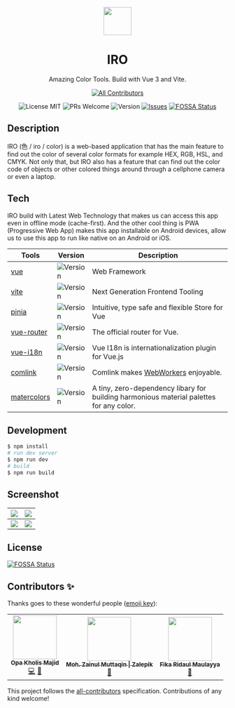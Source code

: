 <p align="center" style="text-align:center;">
    <img src="https://cloudflare-ipfs.com/ipfs/bafkreickrcwscztls6wpphego3xzynqrlaay4x6ngdgoh7uozmab5ck4ti" width="64px" />
</p>
<h1 align="center">IRO</h1>
<p align="center">Amazing Color Tools. Build with Vue 3 and Vite.</p>

<div align="center">

<!-- ALL-CONTRIBUTORS-BADGE:START - Do not remove or modify this section -->
[![All Contributors](https://img.shields.io/badge/all_contributors-3-orange.svg?style=flat-square)](#contributors-)
<!-- ALL-CONTRIBUTORS-BADGE:END -->
![License MIT](https://img.shields.io/github/license/nyancodeid/iro)
![PRs Welcome](https://img.shields.io/badge/PRs-welcome-brightgreen)
![Version](https://img.shields.io/badge/version-v2.3.0-brightgreen)
[![Issues](https://img.shields.io/github/issues/nyancodeid/iro)](https://github.com/nyancodeid/iro/issues)
[![FOSSA Status](https://app.fossa.com/api/projects/git%2Bgithub.com%2Fnyancodeid%2Firo.svg?type=shield)](https://app.fossa.com/projects/git%2Bgithub.com%2Fnyancodeid%2Firo?ref=badge_shield)

</div>

## Description
IRO (色 / iro / color) is a web-based application that has the main feature to find out the color of several color formats for example HEX, RGB, HSL, and CMYK. Not only that, but IRO also has a feature that can find out the color code of objects or other colored things around through a cellphone camera or even a laptop.

## Tech
IRO build with Latest Web Technology that makes us can access this app even in offline mode (cache-first). And the other cool thing is PWA (Progressive Web App) makes this app installable on Android devices, allow us to use this app to run like native on an Android or iOS.

| Tools                                                      | Version                                                           | Description                                                                                             |
| ---------------------------------------------------------- | ----------------------------------------------------------------- | ------------------------------------------------------------------------------------------------------- |
| [vue](https://v3.vuejs.org/)                               | ![Version](https://img.shields.io/badge/version-v3.2.4-blue)      | Web Framework                                                                                           |
| [vite](https://vitejs.dev/)                                | ![Version](https://img.shields.io/badge/version-v2.5.0-blue)      | Next Generation Frontend Tooling                                                                        |
| [pinia](https://pinia.esm.dev/)                            | ![Version](https://img.shields.io/badge/version-v2.0.0.rc.6-blue) | Intuitive, type safe and flexible Store for Vue                                                         |
| [vue-router](https://router.vuejs.org/)                    | ![Version](https://img.shields.io/badge/version-v4.0.8-blue)      | The official router for Vue.                                                                            |
| [vue-i18n](https://github.com/intlify/vue-i18n-next)       | ![Version](https://img.shields.io/badge/version-v9.1.7-blue)      | Vue I18n is internationalization plugin for Vue.js                                                      |
| [comlink](https://github.com/GoogleChromeLabs/comlink)     | ![Version](https://img.shields.io/badge/version-v4.3.1-blue)      | Comlink makes [WebWorkers](https://developer.mozilla.org/en-US/docs/Web/API/Web_Workers_API) enjoyable. |
| [matercolors](https://github.com/arvindcheenu/Matercolors) | ![Version](https://img.shields.io/badge/version-v4.3.1-blue)      | A tiny, zero-dependency libary for building harmonious material palettes for any color.                 |

## Development
```bash
$ npm install
# run dev server
$ npm run dev
# build 
$ npm run build
```

## Screenshot

| ![](https://cloudflare-ipfs.com/ipfs/bafkreid4p4m7zxluma6rpmbvs6xz6rmctpwheerixv2sk4rizemom4qnqm) | ![](https://cloudflare-ipfs.com/ipfs/bafkreianvmtuhaphesdrzky3k5jg57zlmkpt2zyjd2e3paaarrnmdi75xe) |
| ------------------------------------------------------------------------------------------------- | ------------------------------------------------------------------------------------------------- |
| ![](https://cloudflare-ipfs.com/ipfs/bafkreigsn6tiwem4imszuyvvwptkrcs3hjhncac4mmitw6fwqlqogq3jmy) | ![](https://cloudflare-ipfs.com/ipfs/bafkreiaqp7odxxd6b4btgje3r7gyopb7uollgxz3myvbl4tcpbhkptrw4e) |


## License
[![FOSSA Status](https://app.fossa.com/api/projects/git%2Bgithub.com%2Fnyancodeid%2Firo.svg?type=large)](https://app.fossa.com/projects/git%2Bgithub.com%2Fnyancodeid%2Firo?ref=badge_large)
## Contributors ✨

Thanks goes to these wonderful people ([emoji key](https://allcontributors.org/docs/en/emoji-key)):

<!-- ALL-CONTRIBUTORS-LIST:START - Do not remove or modify this section -->
<!-- prettier-ignore-start -->
<!-- markdownlint-disable -->
<table>
  <tr>
    <td align="center"><a href="https://opakholis.dev/"><img src="https://avatars.githubusercontent.com/u/49778014?v=4?s=100" width="100px;" alt=""/><br /><sub><b>Opa Kholis Majid</b></sub></a><br /><a href="https://github.com/nyancodeid/iro/commits?author=opxop" title="Code">💻</a> <a href="#design-opxop" title="Design">🎨</a></td>
    <td align="center"><a href="http://zalepik.xyz"><img src="https://avatars.githubusercontent.com/u/51511976?v=4?s=100" width="100px;" alt=""/><br /><sub><b>Moh. Zainul Muttaqin &#124; Zalepik</b></sub></a><br /><a href="#design-mzainulmuttaqin" title="Design">🎨</a></td>
    <td align="center"><a href="https://santrikoding.com"><img src="https://avatars.githubusercontent.com/u/11194525?v=4?s=100" width="100px;" alt=""/><br /><sub><b>Fika Ridaul Maulayya</b></sub></a><br /><a href="https://github.com/nyancodeid/iro/pulls?q=is%3Apr+reviewed-by%3Amaulayyacyber" title="Reviewed Pull Requests">👀</a></td>
  </tr>
</table>

<!-- markdownlint-restore -->
<!-- prettier-ignore-end -->

<!-- ALL-CONTRIBUTORS-LIST:END -->

This project follows the [all-contributors](https://github.com/all-contributors/all-contributors) specification. Contributions of any kind welcome!